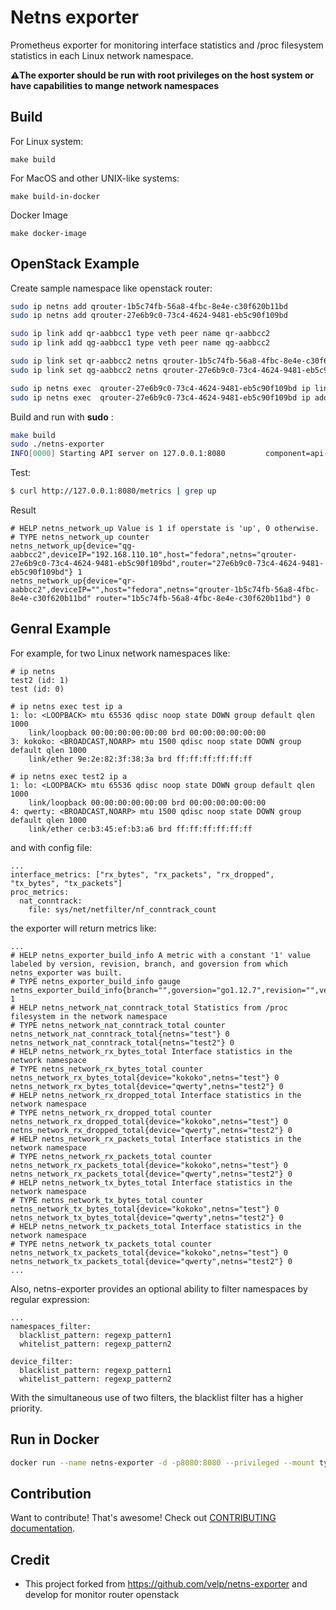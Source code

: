 # Netns exporter

Prometheus exporter for monitoring interface statistics and /proc filesystem statistics in each Linux network namespace.

**⚠️The exporter should be run with root privileges on the host system or have capabilities to mange network namespaces**


## Build
 For Linux system:

 ```shell
 make build
 ```

 For MacOS and other UNIX-like systems:
 ```shell
 make build-in-docker
 ```

Docker Image
 ```shell
 make docker-image
 ```

## OpenStack Example

Create sample namespace like openstack router:

```bash
sudo ip netns add qrouter-1b5c74fb-56a8-4fbc-8e4e-c30f620b11bd
sudo ip netns add qrouter-27e6b9c0-73c4-4624-9481-eb5c90f109bd

sudo ip link add qr-aabbcc1 type veth peer name qr-aabbcc2
sudo ip link add qg-aabbcc1 type veth peer name qg-aabbcc2

sudo ip link set qr-aabbcc2 netns qrouter-1b5c74fb-56a8-4fbc-8e4e-c30f620b11bd
sudo ip link set qg-aabbcc2 netns qrouter-27e6b9c0-73c4-4624-9481-eb5c90f109bd

sudo ip netns exec  qrouter-27e6b9c0-73c4-4624-9481-eb5c90f109bd ip link set qg-aabbcc2 up
sudo ip netns exec  qrouter-27e6b9c0-73c4-4624-9481-eb5c90f109bd ip add add 192.168.110.10/24 dev qg-aabbcc2
```

Build and run with **sudo** :

```bash
make build
sudo ./netns-exporter
INFO[0000] Starting API server on 127.0.0.1:8080         component=api-server

```

Test:

```bash
$ curl http://127.0.0.1:8080/metrics | grep up
```
Result
```
# HELP netns_network_up Value is 1 if operstate is 'up', 0 otherwise.
# TYPE netns_network_up counter
netns_network_up{device="qg-aabbcc2",deviceIP="192.168.110.10",host="fedora",netns="qrouter-27e6b9c0-73c4-4624-9481-eb5c90f109bd",router="27e6b9c0-73c4-4624-9481-eb5c90f109bd"} 1
netns_network_up{device="qr-aabbcc2",deviceIP="",host="fedora",netns="qrouter-1b5c74fb-56a8-4fbc-8e4e-c30f620b11bd" router="1b5c74fb-56a8-4fbc-8e4e-c30f620b11bd"} 0
```

## Genral Example
For example, for two Linux network namespaces like:

```
# ip netns
test2 (id: 1)
test (id: 0)

# ip netns exec test ip a
1: lo: <LOOPBACK> mtu 65536 qdisc noop state DOWN group default qlen 1000
    link/loopback 00:00:00:00:00:00 brd 00:00:00:00:00:00
3: kokoko: <BROADCAST,NOARP> mtu 1500 qdisc noop state DOWN group default qlen 1000
    link/ether 9e:2e:82:3f:38:3a brd ff:ff:ff:ff:ff:ff

# ip netns exec test2 ip a
1: lo: <LOOPBACK> mtu 65536 qdisc noop state DOWN group default qlen 1000
    link/loopback 00:00:00:00:00:00 brd 00:00:00:00:00:00
4: qwerty: <BROADCAST,NOARP> mtu 1500 qdisc noop state DOWN group default qlen 1000
    link/ether ce:b3:45:ef:b3:a6 brd ff:ff:ff:ff:ff:ff
```

and with config file:

```
...
interface_metrics: ["rx_bytes", "rx_packets", "rx_dropped", "tx_bytes", "tx_packets"]
proc_metrics:
  nat_conntrack:
    file: sys/net/netfilter/nf_conntrack_count
```

the exporter will return metrics like:

```
...
# HELP netns_exporter_build_info A metric with a constant '1' value labeled by version, revision, branch, and goversion from which netns_exporter was built.
# TYPE netns_exporter_build_info gauge
netns_exporter_build_info{branch="",goversion="go1.12.7",revision="",version=""} 1
# HELP netns_network_nat_conntrack_total Statistics from /proc filesystem in the network namespace
# TYPE netns_network_nat_conntrack_total counter
netns_network_nat_conntrack_total{netns="test"} 0
netns_network_nat_conntrack_total{netns="test2"} 0
# HELP netns_network_rx_bytes_total Interface statistics in the network namespace
# TYPE netns_network_rx_bytes_total counter
netns_network_rx_bytes_total{device="kokoko",netns="test"} 0
netns_network_rx_bytes_total{device="qwerty",netns="test2"} 0
# HELP netns_network_rx_dropped_total Interface statistics in the network namespace
# TYPE netns_network_rx_dropped_total counter
netns_network_rx_dropped_total{device="kokoko",netns="test"} 0
netns_network_rx_dropped_total{device="qwerty",netns="test2"} 0
# HELP netns_network_rx_packets_total Interface statistics in the network namespace
# TYPE netns_network_rx_packets_total counter
netns_network_rx_packets_total{device="kokoko",netns="test"} 0
netns_network_rx_packets_total{device="qwerty",netns="test2"} 0
# HELP netns_network_tx_bytes_total Interface statistics in the network namespace
# TYPE netns_network_tx_bytes_total counter
netns_network_tx_bytes_total{device="kokoko",netns="test"} 0
netns_network_tx_bytes_total{device="qwerty",netns="test2"} 0
# HELP netns_network_tx_packets_total Interface statistics in the network namespace
# TYPE netns_network_tx_packets_total counter
netns_network_tx_packets_total{device="kokoko",netns="test"} 0
netns_network_tx_packets_total{device="qwerty",netns="test2"} 0
...
```
Also, netns-exporter provides an optional ability to filter namespaces by regular expression:
```
...
namespaces_filter:
  blacklist_pattern: regexp_pattern1
  whitelist_pattern: regexp_pattern2

device_filter:
  blacklist_pattern: regexp_pattern1
  whitelist_pattern: regexp_pattern2

```
With the simultaneous use of two filters, the blacklist filter has a higher priority.

## Run in Docker
```bash
docker run --name netns-exporter -d -p8080:8080 --privileged --mount type=bind,source="/run/netns,target=/run/netns,bind-propagation=slave" netns-exporter
```

## Contribution
Want to contribute! That's awesome! Check out [CONTRIBUTING documentation](https://github.com/jexia/jexia-cli/blob/master/CONTRIBUTING.rst).



## Credit
- This project forked from https://github.com/velp/netns-exporter and develop for monitor router openstack
